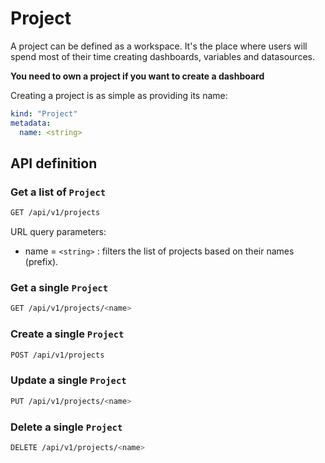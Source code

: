 # Project

A project can be defined as a workspace. It's the place where users will spend most of their time creating dashboards,
variables and datasources.

**You need to own a project if you want to create a dashboard**

Creating a project is as simple as providing its name:

```yaml
kind: "Project"
metadata:
  name: <string>
```

## API definition

### Get a list of `Project`

```bash
GET /api/v1/projects
```

URL query parameters:

- name = `<string>` : filters the list of projects based on their names (prefix).

### Get a single `Project`

```bash
GET /api/v1/projects/<name>
```

### Create a single `Project`

```bash
POST /api/v1/projects
```

### Update a single `Project`

```bash
PUT /api/v1/projects/<name>
```

### Delete a single `Project`

```bash
DELETE /api/v1/projects/<name>
```
